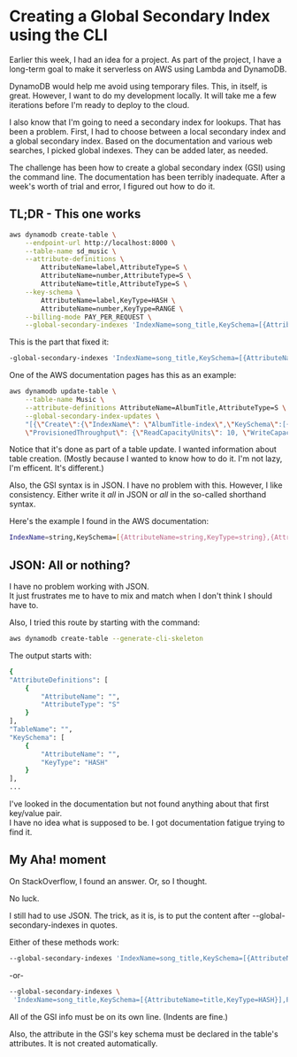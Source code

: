 # Creating a Global Secondary Index using the CLI

Earlier this week, I had an idea for a project.  As part of the project, I have a long-term goal to make it serverless on AWS using Lambda and DynamoDB.

DynamoDB would help me avoid using temporary files.  This, in itself, is great.  However, I want to do my development locally.  It will take me a few iterations before I'm ready to deploy to the cloud.

I also know that I'm going to need a secondary index for lookups.  That has been a problem.  First, I had to choose between a local secondary index and a global secondary index.  Based on the documentation and various web searches, I picked global indexes.  They can be added later, as needed.

The challenge has been how to create a global secondary index (GSI) using the command line.  The documentation has been terribly inadequate.  After a week's worth of trial and error, I figured out how to do it.

## TL;DR - This one works

```bash
aws dynamodb create-table \
    --endpoint-url http://localhost:8000 \
    --table-name sd_music \
    --attribute-definitions \
        AttributeName=label,AttributeType=S \
        AttributeName=number,AttributeType=S \
        AttributeName=title,AttributeType=S \
    --key-schema \
        AttributeName=label,KeyType=HASH \
        AttributeName=number,KeyType=RANGE \
    --billing-mode PAY_PER_REQUEST \
    --global-secondary-indexes 'IndexName=song_title,KeySchema=[{AttributeName=title,KeyType=HASH}],Projection={ProjectionType=KEYS_ONLY}'
```

This is the part that fixed it:

```bash
-global-secondary-indexes 'IndexName=song_title,KeySchema=[{AttributeName=title,KeyType=HASH}],Projection={ProjectionType=KEYS_ONLY}'
```

One of the AWS documentation pages has this as an example:

```bash
aws dynamodb update-table \
    --table-name Music \
    --attribute-definitions AttributeName=AlbumTitle,AttributeType=S \
    --global-secondary-index-updates \
    "[{\"Create\":{\"IndexName\": \"AlbumTitle-index\",\"KeySchema\":[{\"AttributeName\":\"AlbumTitle\",\"KeyType\":\"HASH\"}], \
    \"ProvisionedThroughput\": {\"ReadCapacityUnits\": 10, \"WriteCapacityUnits\": 5      },\"Projection\":{\"ProjectionType\":\"ALL\"}}}]" 
```
    
Notice that it's done as part of a table update.  I wanted information about table creation.  (Mostly because I wanted to know how to do it.  I'm not lazy, I'm efficent.  It's different.)
    
Also, the GSI syntax is in JSON.  I have no problem with this.  However, I like consistency.  Either write it *all* in JSON or *all* in the so-called shorthand syntax.
    
Here's the example I found in the AWS documentation:
    
```bash
IndexName=string,KeySchema=[{AttributeName=string,KeyType=string},{AttributeName=string,KeyType=string}],Projection={ProjectionType=string,NonKeyAttributes=[string,string]},ProvisionedThroughput={ReadCapacityUnits=long,WriteCapacityUnits=long} ...
```
   
## JSON: All or nothing?
    
I have no problem working with JSON.  
It just frustrates me to have to mix and match when I don't think I should have to.
    
Also, I tried this route by starting with the command:
    
```bash
aws dynamodb create-table --generate-cli-skeleton
```
    
The output starts with:
    
```bash
{
"AttributeDefinitions": [
    {
        "AttributeName": "",
        "AttributeType": "S"
    }
],
"TableName": "",
"KeySchema": [
    {
        "AttributeName": "",
        "KeyType": "HASH"
    }
],
...
```
    
I've looked in the documentation but not found anything about that first key/value pair.  
I have no idea what is supposed to be.  I got documentation fatigue trying to find it.
    
## My Aha! moment
   
On StackOverflow, I found an answer. Or, so I thought.
    
No luck.
    
I still had to use JSON.  The trick, as it is, is to put the content after --global-secondary-indexes in quotes.
    
Either of these methods work:
    
```bash
--global-secondary-indexes 'IndexName=song_title,KeySchema=[{AttributeName=title,KeyType=HASH}],Projection={ProjectionType=KEYS_ONLY}'
```
    
-or-
    
 ```bash
 --global-secondary-indexes \
  'IndexName=song_title,KeySchema=[{AttributeName=title,KeyType=HASH}],Projection={ProjectionType=KEYS_ONLY}'
 ```
    
 All of the GSI info must be on its own line.  (Indents are fine.)
 
 Also, the attribute in the GSI's key schema must be declared in the table's attributes.  It is not created automatically.
    
 
    
